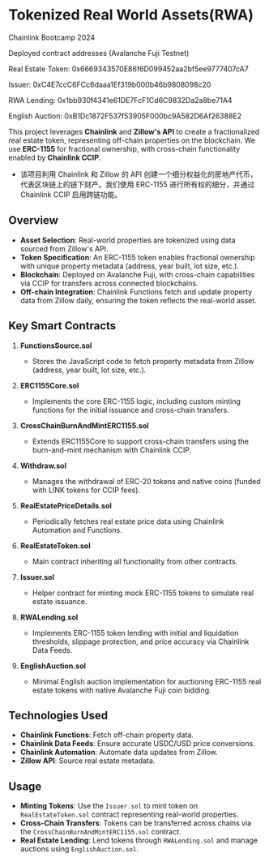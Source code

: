 # Tokenized Real World Assets(RWA)

Chainlink Bootcamp 2024

Deployed contract addresses (Avalanche Fuji Testnet)

Real Estate Token: 0x6669343570E86f6D099452aa2bf5ee9777407cA7

Issuer: 0xC4E7ccC6FCc6daaa1Ef319b000b46b9808098c20

RWA Lending: 0x1bb930f4341e61DE7FcF1Cd6C9832Da2a8be71A4

English Auction: 0xB1Dc1872F537f53905F000bc9A582D6Af26388E2

This project leverages **Chainlink** and **Zillow's API** to create a fractionalized real estate token, representing off-chain properties on the blockchain. We use **ERC-1155** for fractional ownership, with cross-chain functionality enabled by **Chainlink CCIP**.
- 该项目利用 Chainlink 和 Zillow 的 API 创建一个细分权益化的房地产代币，代表区块链上的链下财产。我们使用 ERC-1155 进行所有权的细分，并通过 Chainlink CCIP 启用跨链功能。

## Overview

- **Asset Selection**: Real-world properties are tokenized using data sourced from Zillow's API.
- **Token Specification**: An ERC-1155 token enables fractional ownership with unique property metadata (address, year built, lot size, etc.).
- **Blockchain**: Deployed on Avalanche Fuji, with cross-chain capabilities via CCIP for transfers across connected blockchains.
- **Off-chain Integration**: Chainlink Functions fetch and update property data from Zillow daily, ensuring the token reflects the real-world asset.

## Key Smart Contracts

1. **FunctionsSource.sol**

   - Stores the JavaScript code to fetch property metadata from Zillow (address, year built, lot size, etc.).

2. **ERC1155Core.sol**

   - Implements the core ERC-1155 logic, including custom minting functions for the initial issuance and cross-chain transfers.

3. **CrossChainBurnAndMintERC1155.sol**

   - Extends ERC1155Core to support cross-chain transfers using the burn-and-mint mechanism with Chainlink CCIP.

4. **Withdraw.sol**

   - Manages the withdrawal of ERC-20 tokens and native coins (funded with LINK tokens for CCIP fees).

5. **RealEstatePriceDetails.sol**

   - Periodically fetches real estate price data using Chainlink Automation and Functions.

6. **RealEstateToken.sol**

   - Main contract inheriting all functionality from other contracts.

7. **Issuer.sol**

   - Helper contract for minting mock ERC-1155 tokens to simulate real estate issuance.

8. **RWALending.sol**

   - Implements ERC-1155 token lending with initial and liquidation thresholds, slippage protection, and price accuracy via Chainlink Data Feeds.

9. **EnglishAuction.sol**
   - Minimal English auction implementation for auctioning ERC-1155 real estate tokens with native Avalanche Fuji coin bidding.

## Technologies Used

- **Chainlink Functions**: Fetch off-chain property data.
- **Chainlink Data Feeds**: Ensure accurate USDC/USD price conversions.
- **Chainlink Automation**: Automate data updates from Zillow.
- **Zillow API**: Source real estate metadata.

## Usage

- **Minting Tokens**: Use the `Issuer.sol` to mint token on `RealEstateToken.sol` contract representing real-world properties.
- **Cross-Chain Transfers**: Tokens can be transferred across chains via the `CrossChainBurnAndMintERC1155.sol` contract.
- **Real Estate Lending**: Lend tokens through `RWALending.sol` and manage auctions using `EnglishAuction.sol`.
